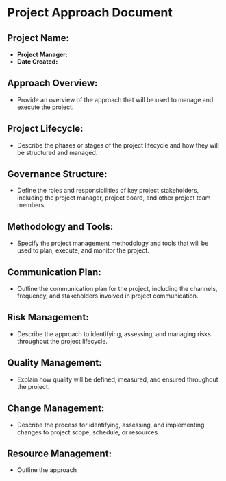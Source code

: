 # Project Approach Document

## Project Name:
- **Project Manager:**
- **Date Created:**

## Approach Overview:
- Provide an overview of the approach that will be used to manage and execute the project.

## Project Lifecycle:
- Describe the phases or stages of the project lifecycle and how they will be structured and managed.

## Governance Structure:
- Define the roles and responsibilities of key project stakeholders, including the project manager, project board, and other project team members.

## Methodology and Tools:
- Specify the project management methodology and tools that will be used to plan, execute, and monitor the project.

## Communication Plan:
- Outline the communication plan for the project, including the channels, frequency, and stakeholders involved in project communication.

## Risk Management:
- Describe the approach to identifying, assessing, and managing risks throughout the project lifecycle.

## Quality Management:
- Explain how quality will be defined, measured, and ensured throughout the project.

## Change Management:
- Describe the process for identifying, assessing, and implementing changes to project scope, schedule, or resources.

## Resource Management:
- Outline the approach

